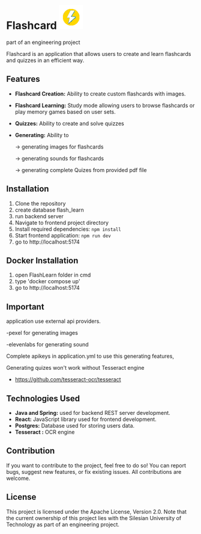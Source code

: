 # Flashcard ![Flashcard Logo](logo.png)

part of an engineering project

Flashcard is an application that allows users to create and learn flashcards and quizzes in an efficient way.

## Features

- **Flashcard Creation:** Ability to create custom flashcards with images.
- **Flashcard Learning:** Study mode allowing users to browse flashcards or play memory games based on user sets.
- **Quizzes:** Ability to create and solve quizzes 
- **Generating:** Ability to
  
  -> generating images for flashcards
  
  -> generating sounds for flashcards
  
  -> generating complete Quizes from provided pdf file 

## Installation

1. Clone the repository
2. create database flash_learn
3. run backend server
4. Navigate to frontend project directory 
5. Install required dependencies: `npm install`
6. Start frontend application: `npm run dev`
7. go to http://localhost:5174
   
## Docker Installation

1. open FlashLearn folder in cmd
2. type 'docker compose up'
3. go to http://localhost:5174

## Important
application use external api providers. 

  -pexel for generating images
  
  -elevenlabs for generating sound
  
Complete apikeys in application.yml to use this generating features,

Generating quizes won't work without Tesseract engine 
- https://github.com/tesseract-ocr/tesseract
  

## Technologies Used

- **Java and Spring:**  used for backend REST server development.
- **React:** JavaScript library used for frontend development.
- **Postgres:** Database used for storing  users data.
- **Tesseract :** OCR engine


## Contribution

If you want to contribute to the project, feel free to do so! You can report bugs, suggest new features, or fix existing issues. All contributions are welcome.



## License

This project is licensed under the Apache License, Version 2.0. Note that the current ownership of this project lies with the Silesian University of Technology as part of an engineering project.



